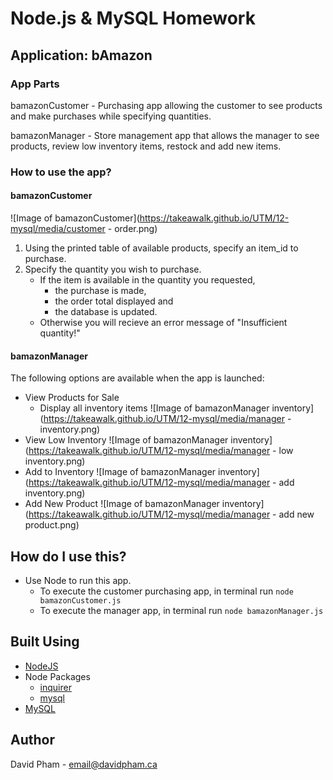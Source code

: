 # Node.js & MySQL Homework

## Application: bAmazon

### App Parts

bamazonCustomer - Purchasing app allowing the customer to see products and make purchases while specifying quantities.

bamazonManager - Store management app that allows the manager to see products, review low inventory items, restock and add new items.

### How to use the app?

#### bamazonCustomer

![Image of bamazonCustomer](https://takeawalk.github.io/UTM/12-mysql/media/customer - order.png)

1. Using the printed table of available products, specify an item_id to purchase.
2. Specify the quantity you wish to purchase.
   - If the item is available in the quantity you requested,
     - the purchase is made,
     - the order total displayed and
     - the database is updated.
   - Otherwise you will recieve an error message of "Insufficient quantity!"

#### bamazonManager

The following options are available when the app is launched:

- View Products for Sale
  - Display all inventory items
    ![Image of bamazonManager inventory](https://takeawalk.github.io/UTM/12-mysql/media/manager - inventory.png)
- View Low Inventory
  ![Image of bamazonManager inventory](https://takeawalk.github.io/UTM/12-mysql/media/manager - low inventory.png)
- Add to Inventory
  ![Image of bamazonManager inventory](https://takeawalk.github.io/UTM/12-mysql/media/manager - add inventory.png)
- Add New Product
  ![Image of bamazonManager inventory](https://takeawalk.github.io/UTM/12-mysql/media/manager - add new product.png)

## How do I use this?

- Use Node to run this app.
  - To execute the customer purchasing app, in terminal run `node bamazonCustomer.js`
  - To execute the manager app, in terminal run `node bamazonManager.js`

## Built Using

- [NodeJS](https://nodejs.org/en/)
- Node Packages
  - [inquirer](https://www.npmjs.com/package/inquirer)
  - [mysql](https://www.npmjs.com/package/mysql)
- [MySQL](https://www.mysql.com/)

## Author

David Pham - email@davidpham.ca
